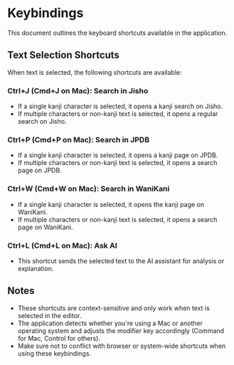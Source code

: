 # Keybindings

This document outlines the keyboard shortcuts available in the application.

## Text Selection Shortcuts

When text is selected, the following shortcuts are available:

### Ctrl+J (Cmd+J on Mac): Search in Jisho

- If a single kanji character is selected, it opens a kanji search on Jisho.
- If multiple characters or non-kanji text is selected, it opens a regular search on Jisho.

### Ctrl+P (Cmd+P on Mac): Search in JPDB

- If a single kanji character is selected, it opens a kanji page on JPDB.
- If multiple characters or non-kanji text is selected, it opens a search page on JPDB.

### Ctrl+W (Cmd+W on Mac): Search in WaniKani

- If a single kanji character is selected, it opens the kanji page on WaniKani.
- If multiple characters or non-kanji text is selected, it opens a search page on WaniKani.

### Ctrl+L (Cmd+L on Mac): Ask AI

- This shortcut sends the selected text to the AI assistant for analysis or explanation.

## Notes

- These shortcuts are context-sensitive and only work when text is selected in the editor.
- The application detects whether you're using a Mac or another operating system and adjusts the modifier key accordingly (Command for Mac, Control for others).
- Make sure not to conflict with browser or system-wide shortcuts when using these keybindings.
